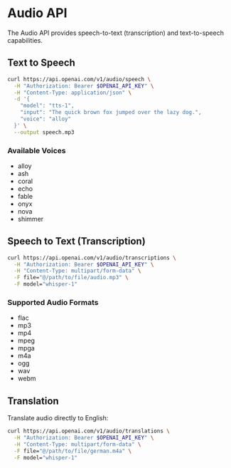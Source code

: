 # Audio API

The Audio API provides speech-to-text (transcription) and text-to-speech capabilities.

## Text to Speech

```bash
curl https://api.openai.com/v1/audio/speech \
  -H "Authorization: Bearer $OPENAI_API_KEY" \
  -H "Content-Type: application/json" \
  -d '{
    "model": "tts-1",
    "input": "The quick brown fox jumped over the lazy dog.",
    "voice": "alloy"
  }' \
  --output speech.mp3
```

### Available Voices
- alloy
- ash
- coral
- echo
- fable
- onyx
- nova
- shimmer

## Speech to Text (Transcription)

```bash
curl https://api.openai.com/v1/audio/transcriptions \
  -H "Authorization: Bearer $OPENAI_API_KEY" \
  -H "Content-Type: multipart/form-data" \
  -F file="@/path/to/file/audio.mp3" \
  -F model="whisper-1"
```

### Supported Audio Formats
- flac
- mp3
- mp4
- mpeg
- mpga
- m4a
- ogg
- wav
- webm

## Translation

Translate audio directly to English:

```bash
curl https://api.openai.com/v1/audio/translations \
  -H "Authorization: Bearer $OPENAI_API_KEY" \
  -H "Content-Type: multipart/form-data" \
  -F file="@/path/to/file/german.m4a" \
  -F model="whisper-1"
```